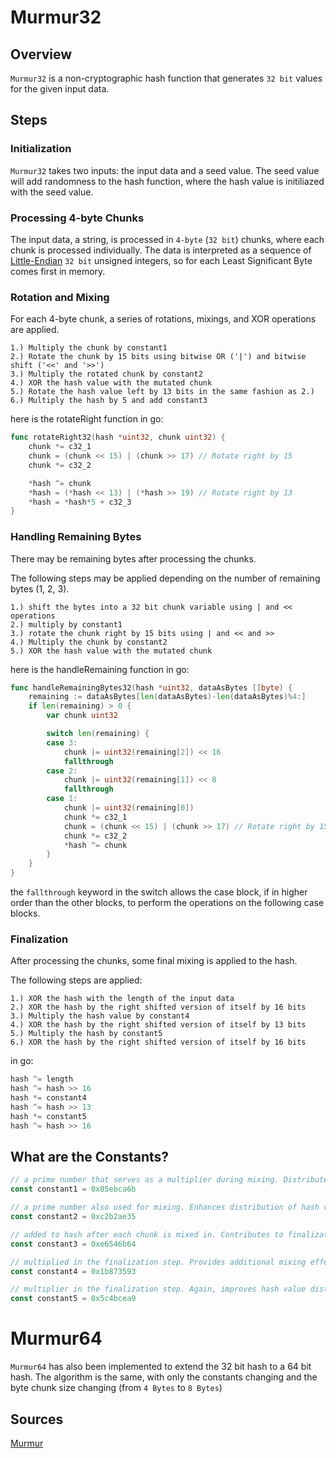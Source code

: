 # Murmur32

## Overview

`Murmur32` is a non-cryptographic hash function that generates `32 bit` values for the given input data.


## Steps

### Initialization

`Murmur32` takes two inputs: the input data and a seed value. The seed value will add randomness to the hash function, where the hash value is initiliazed with the seed value.

### Processing 4-byte Chunks

The input data, a string, is processed in `4-byte` (`32 bit`) chunks, where each chunk is processed individually. The data is interpreted as a sequence of [Little-Endian](https://en.wikipedia.org/wiki/Endianness) `32 bit` unsigned integers, so for each Least Significant Byte comes first in memory. 

### Rotation and Mixing

For each 4-byte chunk, a series of rotations, mixings, and XOR operations are applied.

```
1.) Multiply the chunk by constant1
2.) Rotate the chunk by 15 bits using bitwise OR ('|') and bitwise shift ('<<' and '>>')
3.) Multiply the rotated chunk by constant2
4.) XOR the hash value with the mutated chunk
5.) Rotate the hash value left by 13 bits in the same fashion as 2.)
6.) Multiply the hash by 5 and add constant3
```

here is the rotateRight function in go:
```go
func rotateRight32(hash *uint32, chunk uint32) {
	chunk *= c32_1
	chunk = (chunk << 15) | (chunk >> 17) // Rotate right by 15
	chunk *= c32_2

	*hash ^= chunk
	*hash = (*hash << 13) | (*hash >> 19) // Rotate right by 13
	*hash = *hash*5 + c32_3
}
```

### Handling Remaining Bytes

There may be remaining bytes after processing the chunks.

The following steps may be applied depending on the number of remaining bytes (1, 2, 3).

```
1.) shift the bytes into a 32 bit chunk variable using | and << operations
2.) multiply by constant1
3.) rotate the chunk right by 15 bits using | and << and >>
4.) Multiply the chunk by constant2
5.) XOR the hash value with the mutated chunk
```

here is the handleRemaining function in go:
```go
func handleRemainingBytes32(hash *uint32, dataAsBytes []byte) {
	remaining := dataAsBytes[len(dataAsBytes)-len(dataAsBytes)%4:]
	if len(remaining) > 0 {
		var chunk uint32

		switch len(remaining) {
		case 3:
			chunk |= uint32(remaining[2]) << 16
			fallthrough
		case 2:
			chunk |= uint32(remaining[1]) << 8
			fallthrough
		case 1:
			chunk |= uint32(remaining[0])
			chunk *= c32_1
			chunk = (chunk << 15) | (chunk >> 17) // Rotate right by 15
			chunk *= c32_2
			*hash ^= chunk
		}
	}
}
```

the `fallthrough` keyword in the switch allows the case block, if in higher order than the other blocks, to perform the operations on the following case blocks.

### Finalization

After processing the chunks, some final mixing is applied to the hash.

The following steps are applied:

```
1.) XOR the hash with the length of the input data
2.) XOR the hash by the right shifted version of itself by 16 bits
3.) Multiply the hash value by constant4
4.) XOR the hash by the right shifted version of itself by 13 bits
5.) Multiply the hash by constant5
6.) XOR the hash by the right shifted version of itself by 16 bits
```

in go:
```go
hash ^= length
hash ^= hash >> 16
hash *= constant4
hash ^= hash >> 13
hash *= constant5
hash ^= hash >> 16
```

## What are the Constants?

```go
// a prime number that serves as a multiplier during mixing. Distributes bits and improves randomness
const constant1 = 0x85ebca6b 

// a prime number also used for mixing. Enhances distribution of hash value
const constant2 = 0xc2b2ae35

// added to hash after each chunk is mixed in. Contributes to finalization step
const constant3 = 0xe6546b64

// multiplied in the finalization step. Provides additional mixing effect
const constant4 = 0x1b873593

// multiplier in the finalization step. Again, improves hash value distribution
const constant5 = 0x5c4bcea9
```

# Murmur64

`Murmur64` has also been implemented to extend the 32 bit hash to a 64 bit hash. The algorithm is the same, with only the constants changing and the byte chunk size changing (from `4 Bytes` to `8 Bytes`)

## Sources

[Murmur](../pkg/map/Murmur.go)